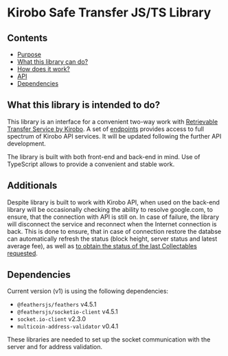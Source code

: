 # Kirobo Safe Transfer JS/TS Library

## Contents

- [Purpose](#Purpose)
- [What this library can do?](#What-this-library-can-do?)
- [How does it work?](api/how_does_it_work#How-does-it-work?)
- [API](api/README.md)
- [Dependencies](#Dependencies)

## What this library is intended to do?

This library is an interface for a convenient two-way work with [Retrievable Transfer Service by Kirobo](https://kirobo.io/retrievable-transfer/). A set of [endpoints]() provides access to full spectrum of Kirobo API services. It will be updated following the further API development.

The library is built with both front-end and back-end in mind. Use of TypeScript allows to provide a convenient and stable work.

## Additionals

Despite library is built to work with Kirobo API, when used on the back-end library will be occasionally checking the ability to resolve google.com, to ensure, that the connection with API is still on. In case of failure, the library will disconnect the service and reconnect when the Internet connection is back. This is done to ensure, that in case of connection restore the databse can automatically refresh the status (block height, server status and latest average fee), as well as [to obtain the status of the last Collectables requested]((endpoints.md#Caching-of-get-Collectables-request)).

## Dependencies

Current version (v1) is using the following dependencies:

- `@feathersjs/feathers` v4.5.1
- `@feathersjs/socketio-client` v4.5.1
- `socket.io-client` v2.3.0
- `multicoin-address-validator` v0.4.1

These libraries are needed to set up the socket communication with the server and for address validation.